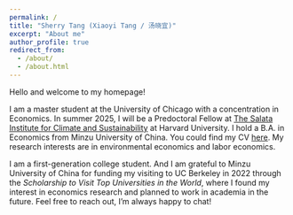 ```yaml
---
permalink: /
title: "Sherry Tang (Xiaoyi Tang / 汤晓宜)"
excerpt: "About me"
author_profile: true
redirect_from: 
  - /about/
  - /about.html
---
```


Hello and welcome to my homepage!

I am a master student at the University of Chicago with a concentration in Economics. In summer 2025, I will be a Predoctoral Fellow at [The Salata Institute for Climate and Sustainability](https://salatainstitute.harvard.edu/) at Harvard University. I hold a B.A. in Economics from Minzu University of China. You could find my CV [here](/files/CV.pdf). My research interests are in environmental economics and labor economics. 

I am a first-generation college student. And I am grateful to Minzu University of China for funding my visiting to UC Berkeley in 2022 through the *Scholarship to Visit Top Universities in the World*, where I found my interest in economics research and planned to work in academia in the future. Feel free to reach out, I’m always happy to chat!


